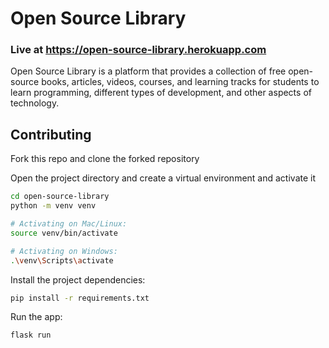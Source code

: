 # Open Source Library
### Live at https://open-source-library.herokuapp.com

Open Source Library is a platform that provides a collection of free open-source books, articles, videos, courses, and learning tracks for students to learn programming, different types of development, and other aspects of technology.

## Contributing
Fork this repo and clone the forked repository

Open the project directory and create a virtual environment and activate it
```bash
cd open-source-library
python -m venv venv

# Activating on Mac/Linux:
source venv/bin/activate

# Activating on Windows:
.\venv\Scripts\activate
```

Install the project dependencies:
```bash
pip install -r requirements.txt
```

Run the app:
```bash
flask run
```
